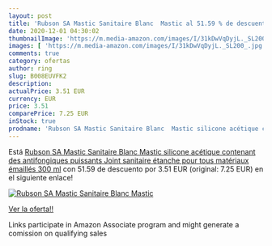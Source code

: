 ```yaml
---
layout: post
title: 'Rubson SA Mastic Sanitaire Blanc  Mastic al 51.59 % de descuento'
date: 2020-12-01 04:30:02
thumbnailImage: 'https://m.media-amazon.com/images/I/31kDwVqDyjL._SL200_.jpg'
images: [ 'https://m.media-amazon.com/images/I/31kDwVqDyjL._SL200_.jpg' ]
comments: true
category: ofertas
author: ring
slug: B008EUVFK2
description:
actualPrice: 3.51 EUR
currency: EUR
price: 3.51
comparePrice: 7.25 EUR
inStock: true
prodname: 'Rubson SA Mastic Sanitaire Blanc  Mastic silicone acétique contenant des antifongiques puissants  Joint sanitaire étanche pour tous matériaux émaillés  300 ml'
---
```


Está [Rubson SA Mastic Sanitaire Blanc  Mastic silicone acétique contenant des antifongiques puissants  Joint sanitaire étanche pour tous matériaux émaillés  300 ml](https://www.amazon.fr/dp/B008EUVFK2/?tag=tolees0d-21) con 51.59 de descuento por 3.51 EUR (original: 7.25 EUR) en el siguiente enlace!

[![Rubson SA Mastic Sanitaire Blanc  Mastic](https://m.media-amazon.com/images/I/31kDwVqDyjL._SL200_.jpg)](https://www.amazon.fr/dp/B008EUVFK2/?tag=tolees0d-21)

[Ver la oferta!!](https://www.amazon.fr/dp/B008EUVFK2/?tag=tolees0d-21)

Links participate in Amazon Associate program and might generate a comission on qualifying sales


